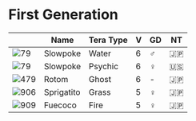 # First Generation

|  | Name | Tera Type | V | GD | NT |
| --- | --- | --- | --- | --- | --- |
| ![79](https://img.yakkun.com/poke/icon96/n79.gif) | Slowpoke | Water | 6 | ♂ | 🇯🇵 |
| ![79](https://img.yakkun.com/poke/icon96/n79.gif) | Slowpoke | Psychic | 6 | ♀ | 🇺🇸 |
| ![479](https://img.yakkun.com/poke/icon96/n479.gif) | Rotom | Ghost | 6 | - | 🇯🇵 |
| ![906](https://img.yakkun.com/poke/icon96/n906.gif) | Sprigatito | Grass | 5 | ♀ | 🇯🇵 |
| ![909](https://img.yakkun.com/poke/icon96/n909.gif) | Fuecoco | Fire | 5 | ♀ | 🇯🇵 |
